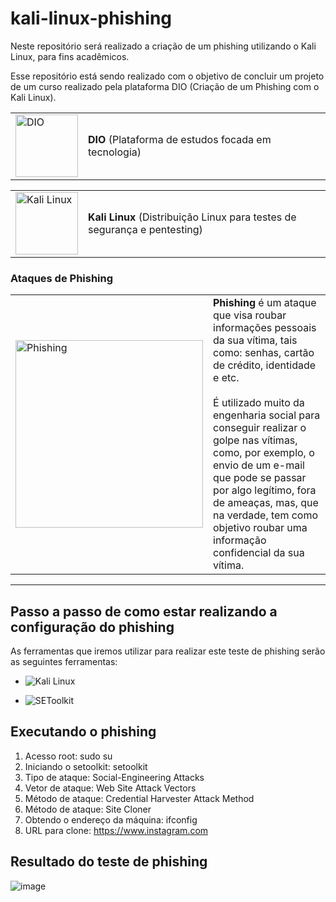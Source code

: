 # kali-linux-phishing
Neste repositório será realizado a criação de um phishing utilizando o Kali Linux, para fins acadêmicos.

Esse repositório está sendo realizado com o objetivo de concluir um projeto de um curso realizado pela plataforma DIO (Criação de um Phishing com o Kali Linux).

<table>
  <tr>
    <td><img src="https://pbs.twimg.com/profile_images/1816850060853809152/NNrFNrtb_400x400.jpg" alt="DIO" width="100"></td>
    <td><strong>DIO</strong> (Plataforma de estudos focada em tecnologia)</td>
  </tr>
</table>

<table>
  <tr>
    <td><img src="https://www.kali.org/images/kali-logo.svg" alt="Kali Linux" width="100"></td>
    <td><strong>Kali Linux</strong> (Distribuição Linux para testes de segurança e pentesting)</td>
  </tr>
</table>

### Ataques de Phishing

<table>
  <tr>
    <td><img src="https://www.diariodeti.com.br/wp-content/uploads/2020/10/phishing-1280x640.jpg" alt="Phishing" width="300"></td>
    <td>
      <strong>Phishing</strong> é um ataque que visa roubar informações pessoais da sua vítima, tais como: senhas, cartão de crédito, identidade e etc.<br><br>
      É utilizado muito da engenharia social para conseguir realizar o golpe nas vítimas, como, por exemplo, o envio de um e-mail que pode se passar por algo legítimo, fora de ameaças, mas, que na verdade, tem como objetivo roubar uma informação confidencial da sua vítima.
    </td>
  </tr>
</table>

---

## Passo a passo de como estar realizando a configuração do phishing

As ferramentas que iremos utilizar para realizar este teste de phishing serão as seguintes ferramentas:

* ![Kali Linux](https://img.shields.io/badge/Kali_Linux-Kali_Linux_Logo?logo=kalilinux&logoColor=white&color=557C94)

* ![SEToolkit](https://img.shields.io/badge/SEToolkit-Social_Engineer_Toolkit?logo=kalilinux&logoColor=white&color=557C94)

## Executando o phishing

1. Acesso root: sudo su
2. Iniciando o setoolkit: setoolkit
3. Tipo de ataque: Social-Engineering Attacks
4. Vetor de ataque: Web Site Attack Vectors
5. Método de ataque: Credential Harvester Attack Method 
6. Método de ataque: Site Cloner
7. Obtendo o endereço da máquina: ifconfig
8. URL para clone: https://www.instagram.com

## Resultado do teste de phishing

![image](https://github.com/user-attachments/assets/31edc4a0-a43f-44ff-8218-306dfed3c4f5)


